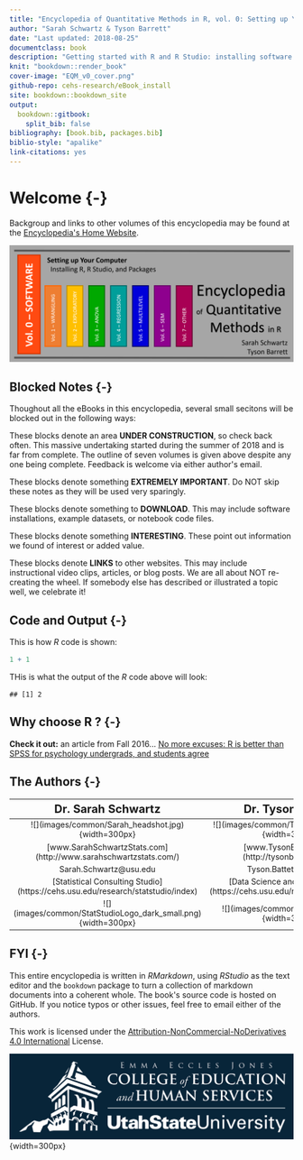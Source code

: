 ```yaml
--- 
title: "Encyclopedia of Quantitative Methods in R, vol. 0: Setting up Your Computer"
author: "Sarah Schwartz & Tyson Barrett"
date: "Last updated: 2018-08-25"
documentclass: book
description: "Getting started with R and R Studio: installing software and package management."
knit: "bookdown::render_book"
cover-image: "EQM_v0_cover.png"
github-repo: cehs-research/eBook_install
site: bookdown::bookdown_site
output:
  bookdown::gitbook:
    split_bib: false
bibliography: [book.bib, packages.bib]
biblio-style: "apalike"
link-citations: yes
---
```




# Welcome {-}

Backgroup and links to other volumes of this encyclopedia may be found at the [Encyclopedia's Home Website](https://cehs-research.github.io/eBooks/).



![](images/common/EQM_v0_header.png)








## Blocked Notes {-}

Thoughout all the eBooks in this encyclopedia, several small secitons will be blocked out in the following ways:

<div class="rmdconstruct">
<p>These blocks denote an area <strong>UNDER CONSTRUCTION</strong>, so check back often. This massive undertaking started during the summer of 2018 and is far from complete. The outline of seven volumes is given above despite any one being complete. Feedback is welcome via either author's email.</p>
</div>


<div class="rmdimportant">
<p>These blocks denote something <strong>EXTREMELY IMPORTANT</strong>. Do NOT skip these notes as they will be used very sparingly.</p>
</div>


<div class="rmddownload">
<p>These blocks denote something to <strong>DOWNLOAD</strong>. This may include software installations, example datasets, or notebook code files.</p>
</div>


<div class="rmdlightbulb">
<p>These blocks denote something <strong>INTERESTING</strong>. These point out information we found of interest or added value.</p>
</div>



<div class="rmdlink">
<p>These blocks denote <strong>LINKS</strong> to other websites. This may include instructional video clips, articles, or blog posts. We are all about NOT re-creating the wheel. If somebody else has described or illustrated a topic well, we celebrate it!</p>
</div>


## Code and Output {-}

This is how $R$ code is shown:


```r
1 + 1
```

THis is what the output of the $R$ code above will look:


```
## [1] 2
```


## Why choose R ?  {-}


<div class="rmdlink">
<p><strong>Check it out:</strong> an article from Fall 2016... <a href="https://datahowler.wordpress.com/2016/09/10/no-more-excuses-r-is-better-than-spss-for-psychology-undergrads-and-students-agree/">No more excuses: R is better than SPSS for psychology undergrads, and students agree</a></p>
</div>





## The Authors {-}


<table>
 <thead>
  <tr>
   <th style="text-align:center;font-size: 20px;"> Dr. Sarah Schwartz </th>
   <th style="text-align:center;font-size: 20px;"> Dr. Tyson Barrett </th>
  </tr>
 </thead>
<tbody>
  <tr>
   <td style="text-align:center;"> ![](images/common/Sarah_headshot.jpg){width=300px} </td>
   <td style="text-align:center;"> ![](images/common/Tyson_headshot.jpg){width=300px} </td>
  </tr>
  <tr>
   <td style="text-align:center;"> [www.SarahSchwartzStats.com](http://www.sarahschwartzstats.com/) </td>
   <td style="text-align:center;"> [www.TysonBarrett.com](http://tysonbarrett.com/) </td>
  </tr>
  <tr>
   <td style="text-align:center;"> Sarah.Schwartz@usu.edu </td>
   <td style="text-align:center;"> Tyson.Battett@usu.edu </td>
  </tr>
  <tr>
   <td style="text-align:center;"> [Statistical Consulting Studio](https://cehs.usu.edu/research/statstudio/index) </td>
   <td style="text-align:center;"> [Data Science and Discover Unit](https://cehs.usu.edu/research/dsdu/index) </td>
  </tr>
  <tr>
   <td style="text-align:center;"> ![](images/common/StatStudioLogo_dark_small.png){width=300px} </td>
   <td style="text-align:center;"> ![](images/common/dsdu_logo.PNG){width=300px} </td>
  </tr>
</tbody>
</table>

## FYI  {-}

This entire encyclopedia is written in $R Markdown$, using $R Studio$ as the text editor and the `bookdown` package to turn a collection of markdown documents into a coherent whole. The book's source code is hosted on GitHub. If you notice typos or other issues, feel free to email either of the authors.

This work is licensed under the [Attribution-NonCommercial-NoDerivatives 4.0 International](https://creativecommons.org/licenses/by-nc-nd/4.0/legalcode) License. 



![](images/common/Education_Logo_WHITE-02.png){width=300px}
